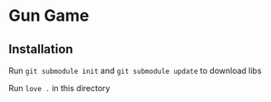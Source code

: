 # Gun Game

## Installation

Run `git submodule init` and `git submodule update` to download libs

Run `love .` in this directory